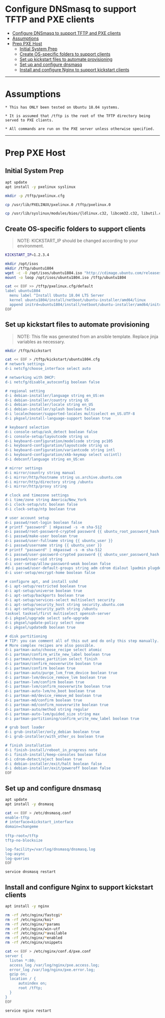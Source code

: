 # Configure DNSmasq to support TFTP and PXE clients
<!-- TOC depthFrom:3 -->
- [Configure DNSmasq to support TFTP and PXE clients](#configure-dnsmasq-to-support-tftp-and-pxe-clients)
- [Assumptions](#assumptions)
- [Prep PXE Host](#prep-pxe-host)
  - [Initial System Prep](#initial-system-prep)
  - [Create OS-specific folders to support clients](#create-os-specific-folders-to-support-clients)
  - [Set up kickstart files to automate provisioning](#set-up-kickstart-files-to-automate-provisioning)
  - [Set up and configure dnsmasq](#set-up-and-configure-dnsmasq)
  - [Install and configure Nginx to support kickstart clients](#install-and-configure-nginx-to-support-kickstart-clients)


---
# Assumptions
    * This has ONLY been tested on Ubuntu 18.04 systems.
  
    * It is assumed that /tftp is the root of the TFTP directory being served to PXE clients.

    * All commands are run on the PXE server unless otherwise specified.
---
# Prep PXE Host

## Initial System Prep
```bash
apt update
apt install -y pxelinux syslinux

mkdir -p /tftp/pxelinux.cfg

cp /usr/lib/PXELINUX/pxelinux.0 /tftp/pxelinux.0

cp /usr/lib/syslinux/modules/bios/{ldlinux.c32, libcom32.c32, libutil.c32, vesamenu.c32} /tftp/
```

## Create OS-specific folders to support clients
> NOTE: KICKSTART_IP should be changed according to your environment.

```bash
KICKSTART_IP=1.2.3.4

mkdir /opt/isos
mkdir /tftp/ubuntu1804
wget -c -O /opt/isos/ubuntu1804.iso "http://cdimage.ubuntu.com/releases/18.04/release/ubuntu-18.04.4-server-amd64.iso"
mount -o loop /opt/isos/ubuntu1804.iso /tftp/ubuntu1804

cat << EOF >> /tftp/pxelinux.cfg/default
label ubuntu1804
  menu label ^Install Ubuntu 18.04 LTS Server
  kernel ubuntu1804/install/netboot/ubuntu-installer/amd64/linux
  append initrd=ubuntu1804/install/netboot/ubuntu-installer/amd64/initrd.gz auto=true vga=768 hostname=ubuntu1804 url=http://${KICKSTART_IP}/kickstart/ubuntu1804.cfg
EOF
```

## Set up kickstart files to automate provisioning
> NOTE: This file was generated from an ansible template.  Replace jinja variables as necessary.
```bash
mkdir /tftp/kickstart

cat << EOF > /tftp/kickstart/ubuntu1804.cfg
# network settings
d-i netcfg/choose_interface select auto

# networking with DHCP:
d-i netcfg/disable_autoconfig boolean false

# regional setting
d-i debian-installer/language string en_US:en
d-i debian-installer/country string US
d-i debian-installer/locale string en_US
d-i debian-installer/splash boolean false
d-i localechooser/supported-locales multiselect en_US.UTF-8
d-i pkgsel/install-language-support boolean true

# keyboard selection
d-i console-setup/ask_detect boolean false
d-i console-setup/layoutcode string us
d-i keyboard-configuration/modelcode string pc105
d-i keyboard-configuration/layoutcode string us
d-i keyboard-configuration/variantcode string intl
d-i keyboard-configuration/xkb-keymap select us(intl)
d-i debconf/language string en_US:en

# mirror settings
d-i mirror/country string manual
d-i mirror/http/hostname string us.archive.ubuntu.com
d-i mirror/http/directory string /ubuntu
d-i mirror/http/proxy string

# clock and timezone settings
d-i time/zone string America/New_York
d-i clock-setup/utc boolean false
d-i clock-setup/ntp boolean true

# user account setup
d-i passwd/root-login boolean false
# printf "password" | mkpasswd -s -m sha-512
d-i passwd/root-password-crypted password {{ ubuntu_root_password_hash }}
d-i passwd/make-user boolean true
d-i passwd/user-fullname string {{ ubuntu_user }}
d-i passwd/username string {{ ubuntu_user }}
# printf "password" | mkpasswd -s -m sha-512
d-i passwd/user-password-crypted password {{ ubuntu_user_password_hash }}
d-i passwd/user-uid string
d-i user-setup/allow-password-weak boolean false
#d-i passwd/user-default-groups string adm cdrom dialout lpadmin plugdev sambashare
d-i user-setup/encrypt-home boolean false

# configure apt, and install sshd
d-i apt-setup/restricted boolean true
d-i apt-setup/universe boolean true
d-i apt-setup/backports boolean true
d-i apt-setup/services-select multiselect security
d-i apt-setup/security_host string security.ubuntu.com
d-i apt-setup/security_path string /ubuntu
tasksel tasksel/first multiselect openssh-server
d-i pkgsel/upgrade select safe-upgrade
d-i pkgsel/update-policy select none
d-i pkgsel/updatedb boolean true

# disk partitioning
# TIP: you can comment all of this out and do only this step manually.
# More complex recipes are also possible.
d-i partman-auto/choose_recipe select atomic
d-i partman/confirm_write_new_label boolean true
d-i partman/choose_partition select finish
d-i partman/confirm_nooverwrite boolean true
d-i partman/confirm boolean true
d-i partman-auto/purge_lvm_from_device boolean true
d-i partman-lvm/device_remove_lvm boolean true
d-i partman-lvm/confirm boolean true
d-i partman-lvm/confirm_nooverwrite boolean true
d-i partman-auto-lvm/no_boot boolean true
d-i partman-md/device_remove_md boolean true
d-i partman-md/confirm boolean true
d-i partman-md/confirm_nooverwrite boolean true
d-i partman-auto/method string regular
d-i partman-auto-lvm/guided_size string max
d-i partman-partitioning/confirm_write_new_label boolean true

# grub boot loader
d-i grub-installer/only_debian boolean true
d-i grub-installer/with_other_os boolean true

# finish installation
d-i finish-install/reboot_in_progress note
d-i finish-install/keep-consoles boolean false
d-i cdrom-detect/eject boolean true
d-i debian-installer/exit/halt boolean false
d-i debian-installer/exit/poweroff boolean false
EOF
```

## Set up and configure dnsmasq
```bash
apt update
apt install -y dnsmasq

cat << EOF > /etc/dnsmasq.conf
enable-tftp
# interface=kickstart_interface
domain=changeme
 
tftp-root=/tftp
tftp-no-blocksize

log-facility=/var/log/dnsmasq/dnsmasq.log
log-async
log-queries
EOF

service dnsmasq restart
``` 

## Install and configure Nginx to support kickstart clients
```bash
apt install -y nginx

rm -rf /etc/nginx/fastcgi*
rm -rf /etc/nginx/koi*
rm -rf /etc/nginx/*params
rm -rf /etc/nginx/win-utf
rm -rf /etc/nginx/*available
rm -rf /etc/nginx/*enabled
rm -rf /etc/nginx/snippets

cat << EOF > /etc/nginx/conf.d/pxe.conf
server {
  listen *:80;
  access_log /var/log/nginx/pxe.access.log;
  error_log /var/log/nginx/pxe.error.log;
  gzip on;
  location / {
      autoindex on;
      root /tftp;
  }
}
EOF

service nginx restart
```